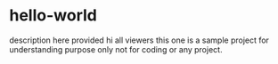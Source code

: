 # hello-world
description here provided
hi all viewers 
this one is a sample project for understanding purpose only 
not for coding or any project.
